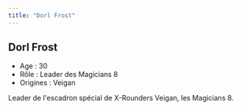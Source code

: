 ```yaml
---
title: "Dorl Frost"
---
```


Dorl Frost
----------


- Age : 30  
- Rôle : Leader des Magicians 8  
- Origines : Veigan


Leader de l'escadron spécial de X-Rounders Veigan, les Magicians 8.

